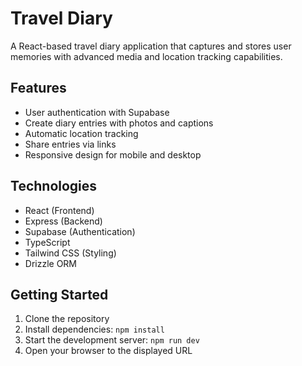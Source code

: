 # Travel Diary

A React-based travel diary application that captures and stores user memories with advanced media and location tracking capabilities.

## Features

- User authentication with Supabase
- Create diary entries with photos and captions
- Automatic location tracking
- Share entries via links
- Responsive design for mobile and desktop

## Technologies

- React (Frontend)
- Express (Backend)
- Supabase (Authentication)
- TypeScript
- Tailwind CSS (Styling)
- Drizzle ORM

## Getting Started

1. Clone the repository
2. Install dependencies: `npm install`
3. Start the development server: `npm run dev`
4. Open your browser to the displayed URL
